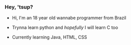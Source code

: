 ### Hey, 'tsup?

* Hi, I'm an 18 year old wannabe programmer from Brazil

* Trynna learn python and _hopefully_ I will learn C too

* Currently learning Java, HTML, CSS
